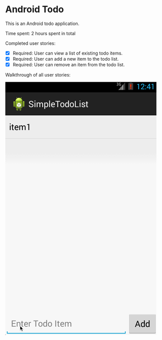 Android Todo
============
This is an Android todo application.


Time spent: 2 hours spent in total


Completed user stories:

 * [x] Required: User can view a list of existing todo items.
 * [x] Required: User can add a new item to the todo list.
 * [x] Required: User can remove an item from the todo list.
 
Walkthrough of all user stories:

![Video Walkthrough](todo.gif)
